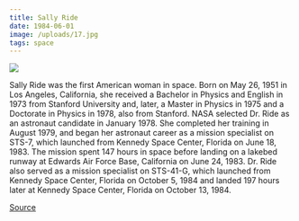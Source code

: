 ```yaml
---
title: Sally Ride
date: 1984-06-01
image: /uploads/17.jpg
tags: space
---
```


![](/uploads/17.jpg)

Sally Ride was the first American woman in space. Born on May 26, 1951 in Los Angeles, California, she received a Bachelor in Physics and English in 1973 from Stanford University and, later, a Master in Physics in 1975 and a Doctorate in Physics in 1978, also from Stanford. NASA selected Dr. Ride as an astronaut candidate in January 1978. She completed her training in August 1979, and began her astronaut career as a mission specialist on STS-7, which launched from Kennedy Space Center, Florida on June 18, 1983. The mission spent 147 hours in space before landing on a lakebed runway at Edwards Air Force Base, California on June 24, 1983. Dr. Ride also served as a mission specialist on STS-41-G, which launched from Kennedy Space Center, Florida on October 5, 1984 and landed 197 hours later at Kennedy Space Center, Florida on October 13, 1984.

[Source](https://flic.kr/p/qR79LP)